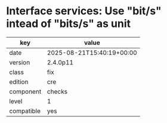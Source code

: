 [//]: # (werk v2)
# Interface services: Use "bit/s" intead of "bits/s" as unit

key        | value
---------- | ---
date       | 2025-08-21T15:40:19+00:00
version    | 2.4.0p11
class      | fix
edition    | cre
component  | checks
level      | 1
compatible | yes

